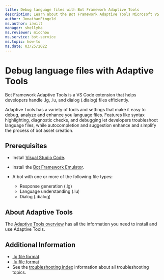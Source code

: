 ```yaml
---
title: Debug language files with Bot Framework Adaptive Tools
description: Learn about the Bot Framework Adaptive Tools Microsoft VS Code extension to debug language files.
author: JonathanFingold
ms.author: iawilt
manager: shellyha
ms.reviewer: micchow
ms.service: bot-service
ms.topic: how-to
ms.date: 03/25/2022
---
```


# Debug language files with Adaptive Tools

Bot Framework Adaptive Tools is a VS Code extension that helps developers handle .lg, .lu, and dialog (.dialog) files efficiently.

Adaptive Tools has a variety of tools and settings that make it easy to debug, analyze and enhance you language files. Features like syntax highlighting, diagnostic checks, and debugging let developers troubleshoot language files, while autocompletion and suggestion enhance and simplify the process of bot asset creation.

## Prerequisites

- Install [Visual Studio Code](https://code.visualstudio.com/download).
- Install the [Bot Framework Emulator](https://github.com/Microsoft/BotFramework-Emulator/blob/master/README.md).

- A bot with one or more of the following file types:
  - Response generation (.lg)
  - Language understanding (.lu)
  - Dialog (.dialog)

## About Adaptive Tools

The [Adaptive Tools overview](https://marketplace.visualstudio.com/items?itemName=BotBuilder.bot-framework-adaptive-tools) has all the information you need to install and use Adaptive Tools.

## Additional Information

- [.lg file format](file-format/bot-builder-lg-file-format.md)
- [.lu file format](file-format/bot-builder-lu-file-format.md)
- See the [troubleshooting index](bot-service-troubleshoot-index.md) information about all troubleshooting topics.
